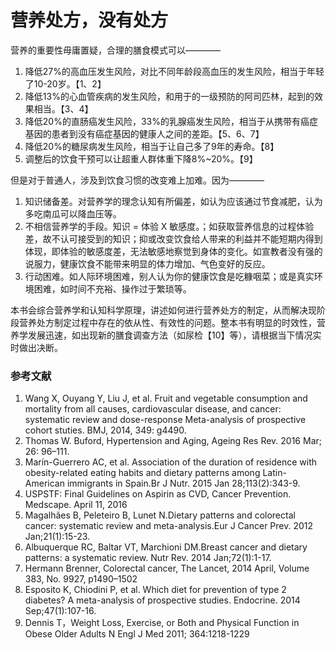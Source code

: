 # 营养处方，没有处方

营养的重要性毋庸置疑，合理的膳食模式可以————

1. 降低27%的高血压发生风险，对比不同年龄段高血压的发生风险，相当于年轻了10-20岁。【1、2】
2. 降低13%的心血管疾病的发生风险，和用于的一级预防的阿司匹林，起到的效果相当。【3、4】
3. 降低20%的直肠癌发生风险，33%的乳腺癌发生风险，相当于从携带有癌症基因的患者到没有癌症基因的健康人之间的差距。【5、6、7】
4. 降低20%的糖尿病发生风险，相当于让自己多了9年的寿命。【8】
5. 调整后的饮食干预可以让超重人群体重下降8%~20%。【9】

但是对于普通人，涉及到饮食习惯的改变难上加难。因为————

1. 知识储备差。对营养学的理念认知有所偏差，如认为应该通过节食减肥，认为多吃南瓜可以降血压等。
2. 不相信营养学的手段。知识 = 体验 X 敏感度。；如获取营养信息的过程体验差，故不认可接受到的知识；抑或改变饮食给人带来的利益并不能短期内得到体现，即体验的敏感度差，无法敏感地察觉到身体的变化。如宣教者没有强的说服力，健康饮食不能带来明显的体力增加、气色变好的反应。
3. 行动困难。如人际环境困难，别人认为你的健康饮食是吃糠咽菜；或是真实环境困难，如时间不充裕、操作过于繁琐等。

本书会综合营养学和认知科学原理，讲述如何进行营养处方的制定，从而解决现阶段营养处方制定过程中存在的依从性、有效性的问题。整本书有明显的时效性，营养学发展迅速，如出现新的膳食调查方法（如尿检【10】等），请根据当下情况实时做出决断。

### 参考文献

1. Wang X, Ouyang Y, Liu J, et al. Fruit and vegetable consumption and mortality from all causes, cardiovascular disease, and cancer: systematic review and dose-response Meta-analysis of prospective cohort stuties. BMJ, 2014, 349: g4490.
2. Thomas W. Buford, Hypertension and Aging, Ageing Res Rev. 2016 Mar; 26: 96–111.
3. Marín-Guerrero AC, et al. Association of the duration of residence with obesity-related eating habits and dietary patterns among Latin-American immigrants in Spain.Br J Nutr. 2015 Jan 28;113(2):343-9.
4. USPSTF: Final Guidelines on Aspirin as CVD, Cancer Prevention. Medscape. April 11, 2016
5. Magalhães B, Peleteiro B, Lunet N.Dietary patterns and colorectal cancer: systematic review and meta-analysis.Eur J Cancer Prev. 2012 Jan;21(1):15-23.
6. Albuquerque RC, Baltar VT, Marchioni DM.Breast cancer and dietary patterns: a systematic review. Nutr Rev. 2014 Jan;72(1):1-17.
7. Hermann Brenner, Colorectal cancer, The Lancet, 2014 April, Volume 383, No. 9927, p1490–1502
8. Esposito K, Chiodini P, et al. Which diet for prevention of type 2 diabetes? A meta-analysis of prospective studies. Endocrine. 2014 Sep;47(1):107-16.
9. Dennis T，Weight Loss, Exercise, or Both and Physical Function in Obese Older Adults N Engl J Med 2011; 364:1218-1229
